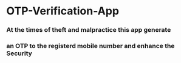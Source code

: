 # OTP-Verification-App
### At the times of theft and malpractice this app generate
### an OTP to the registerd mobile number and enhance the Security
